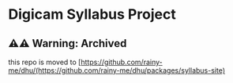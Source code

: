 # Digicam Syllabus Project

## ⚠️⚠️ Warning: Archived

this repo is moved to [https://github.com/rainy-me/dhu/(https://github.com/rainy-me/dhu/packages/syllabus-site)
